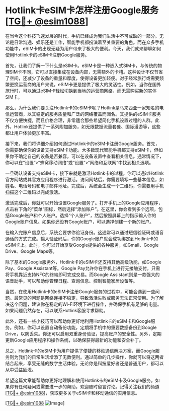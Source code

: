 # Hotlink卡eSIM卡怎样注册Google服务[[TG💪+ @esim1088](https://t.me/s/esim1088)]

在当今这个科技飞速发展的时代，手机已经成为我们生活中不可或缺的一部分。无论是日常沟通、娱乐还是工作，智能手机都扮演着至关重要的角色。而在众多手机功能中，eSIM卡的出现无疑为用户带来了极大的便利。今天，我们就来聊聊如何使用Hotlink卡的eSIM卡注册Google服务。

首先，让我们了解一下什么是eSIM卡。eSIM卡是一种嵌入式SIM卡，与传统的物理SIM卡不同，它可以直接集成在设备内部，无需额外的卡槽。这种设计不仅节省了空间，还减少了设备的重量和厚度，使得设备更加轻便。对于经常旅行或需要频繁更换运营商的用户来说，eSIM卡更是提供了极大的灵活性。例如，当你在国外旅行时，可以通过eSIM卡轻松切换到当地的运营商网络，而无需购买新的实体SIM卡。

那么，为什么我们要关注Hotlink卡的eSIM卡呢？Hotlink是马来西亚一家知名的电信运营商，以其稳定的服务质量和广泛的网络覆盖而闻名。其提供的eSIM卡服务不仅方便快捷，而且价格合理，非常适合那些希望简化手机设置过程的人群。此外，Hotlink还提供了一系列附加服务，如无限数据流量套餐、国际漫游等，这些都让用户体验更加丰富。

接下来，我们将详细介绍如何通过Hotlink卡的eSIM卡注册Google服务。首先，你需要确保你的设备支持eSIM卡功能。大多数现代智能手机都支持eSIM卡，但如果你不确定自己的设备是否兼容，可以在设备设置中查看相关信息。通常情况下，你可以在“设置”>“蜂窝移动网络”或“设置”>“网络和互联网”中找到相关选项。

一旦确认设备支持eSIM卡，接下来就是激活Hotlink卡的过程。你可以通过Hotlink官方网站或其官方应用程序进行激活。访问网站后，你需要填写一些基本信息，如姓名、电话号码和电子邮件地址。完成后，系统会生成一个二维码，你需要用手机扫描这个二维码以完成激活。

激活完成后，你就可以开始设置Google服务了。打开手机上的Google应用程序，点击右下角的“菜单”图标，然后选择“添加账户”。在这里，你会看到多个选项，包括Google账户和个人账户。选择“个人账户”，然后按照屏幕上的指示输入你的Google账户信息。如果你还没有Google账户，可以选择创建一个新的账户。

在输入完账户信息后，系统会要求你验证身份。这通常可以通过短信验证码或语音通话的方式完成。输入验证码后，你的Google账户就会成功绑定到Hotlink卡的eSIM卡上。此时，你可以开始享受Google提供的各种服务，如Gmail、Google Drive、Google Maps等。

除了基本的Google服务外，Hotlink卡的eSIM卡还支持其他高级功能，如Google Pay、Google Assistant等。Google Pay允许你在手机上进行无接触支付，只需将手机靠近支持NFC的终端即可完成交易。而Google Assistant则是一款强大的语音助手，可以帮助你管理日程、查询信息、控制智能家居设备等。

当然，在使用Hotlink卡的eSIM卡注册Google服务的过程中，可能会遇到一些问题。最常见的问题是网络连接不稳定，导致激活失败或服务无法正常使用。为了解决这个问题，建议你在稳定的Wi-Fi环境下进行操作，并确保手机有足够的电量。如果问题仍然存在，可以联系Hotlink客服寻求帮助。

此外，还有一些小技巧可以帮助你更好地利用Hotlink卡的eSIM卡和Google服务。例如，你可以设置自动备份功能，定期将手机中的重要数据备份到Google Drive，以防丢失。你还可以启用双重身份验证，提高账户的安全性。另外，定期更新Google应用程序和操作系统，以确保获得最新的功能和安全补丁。

总之，Hotlink卡的eSIM卡为用户提供了便捷的移动通信解决方案，而Google服务则为我们的日常生活增添了无数便利。通过简单的几步操作，你就可以将这两者结合起来，享受无缝的数字生活体验。无论你是科技爱好者还是普通用户，都可以从中受益匪浅。

希望这篇文章能帮助你更好地理解和使用Hotlink卡的eSIM卡及Google服务。如果你有任何疑问或需要进一步的帮助，欢迎随时留言讨论。记得关注我们的频道[[TG💪+ @esim1088](https://t.me/s/esim1088)]，获取更多关于eSIM卡和移动通信的实用信息。

[[TG💪+ @esim1088](https://t.me/s/esim1088) ![Image](https://i.postimg.cc/4NQfJmqS/Snipaste-2025-05-13-00-14-12.png)]